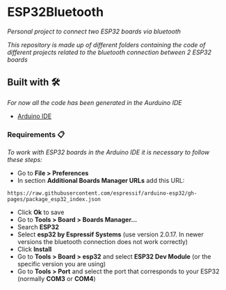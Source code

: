 # ESP32Bluetooth

_Personal project to connect two ESP32 boards via bluetooth_

_This repository is made up of different folders containing the code of different projects related to the bluetooth connection between 2 ESP32 boards_

## Built with 🛠️

_For now all the code has been generated in the Aurduino IDE_

* [Arduino IDE](https://www.arduino.cc/en/software/)

### Requirements 📋

_To work with ESP32 boards in the Arduino IDE it is necessary to follow these steps:_

* Go to **File > Preferences**
* In section **Additional Boards Manager URLs** add this URL:
```
https://raw.githubusercontent.com/espressif/arduino-esp32/gh-pages/package_esp32_index.json
```
* Click **Ok** to save
* Go to **Tools > Board > Boards Manager...**
* Search **ESP32**
* Select **esp32 by Espressif Systems** (use version 2.0.17. In newer versions the bluetooth connection does not work correctly)
* Click **Install**
* Go to **Tools > Board > esp32** and select **ESP32 Dev Module** (or the specific version you are using)
* Go to **Tools > Port** and select the port that corresponds to your ESP32 (normally **COM3** or **COM4**)

